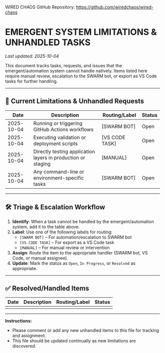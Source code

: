 WIRED CHAOS GitHub Repository: https://github.com/wiredchaos/wired-chaos
# EMERGENT SYSTEM LIMITATIONS & UNHANDLED TASKS

_Last updated: 2025-10-04_

This document tracks tasks, requests, and issues that the emergent/automation system cannot handle natively. Items listed here require manual review, escalation to the SWARM bot, or export as VS Code tasks for further handling.

---

## 🚨 Current Limitations & Unhandled Requests

| Date       | Description                                                  | Routing/Label  | Status |
| ---------- | ------------------------------------------------------------ | -------------- | ------ |
| 2025-10-04 | Running or triggering GitHub Actions workflows               | [SWARM BOT]    | Open   |
| 2025-10-04 | Executing validation or deployment scripts                   | [VS CODE TASK] | Open   |
| 2025-10-04 | Directly testing application layers in production or staging | [MANUAL]       | Open   |
| 2025-10-04 | Any command-line or environment-specific tasks               | [SWARM BOT]    | Open   |

---

## 🛠️ Triage & Escalation Workflow

1. **Identify**: When a task cannot be handled by the emergent/automation system, add it to the table above.
2. **Label**: Use one of the following labels for routing:
   - `[SWARM BOT]` – For automation/escalation to SWARM bot
   - `[VS CODE TASK]` – For export as a VS Code task
   - `[MANUAL]` – For manual review or intervention
3. **Assign**: Route the item to the appropriate handler (SWARM bot, VS Code, or manual assignee).
4. **Update**: Mark the status as `Open`, `In Progress`, or `Resolved` as appropriate.

---

## ✅ Resolved/Handled Items

| Date | Description | Routing/Label | Status |
| ---- | ----------- | ------------- | ------ |
|      |             |               |        |

---

**Instructions:**
- Please comment or add any new unhandled items to this file for tracking and assignment.
- This file should be updated continually as new limitations are discovered.
